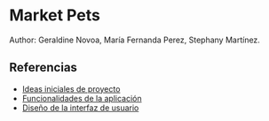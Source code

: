 # Market Pets

Author: Geraldine Novoa, María Fernanda Perez, Stephany Martínez.

## Referencias

- [Ideas iniciales de proyecto](docs/doc/ideas.md)
- [Funcionalidades de la aplicación](docs/funcionalidades.md)
- [Diseño de la interfaz de usuario](docs/ui.md)
